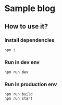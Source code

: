 # Sample blog

## How to use it?

### Install dependencies 
```
npm i
```

### Run in dev env
```
npm run dev
```

### Run in production env
```
npm run build
npm run start
```